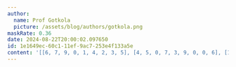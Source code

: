 ```yaml
---
author:
  name: Prof Gotkola
  picture: /assets/blog/authors/gotkola.png
maskRate: 0.36
date: 2024-08-22T20:00:02.097650
id: 1e1649ec-60c1-11ef-9ac7-253e4f133a5e
content: '[[6, 7, 9, 0, 1, 4, 2, 3, 5], [4, 5, 0, 7, 3, 9, 0, 0, 6], [1, 3, 8, 5, 2, 0, 7, 4, 9], [5, 9, 1, 0, 0, 0, 3, 0, 2], [0, 8, 6, 0, 0, 2, 0, 7, 0], [2, 4, 0, 0, 8, 3, 0, 0, 0], [0, 6, 5, 0, 9, 8, 0, 0, 0], [9, 2, 0, 0, 0, 1, 6, 5, 0], [8, 1, 3, 0, 6, 5, 4, 9, 7]]'
---
```

